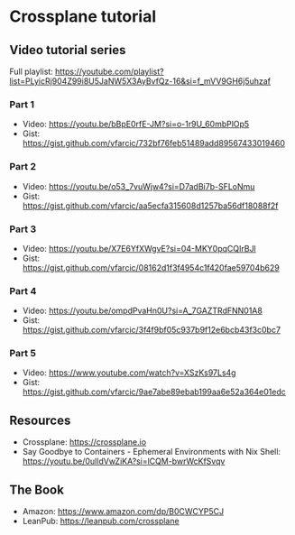 # Crossplane tutorial

## Video tutorial series

Full playlist: <https://youtube.com/playlist?list=PLyicRj904Z99i8U5JaNW5X3AyBvfQz-16&si=f_mVV9GH6j5uhzaf>

### Part 1

- Video: <https://youtu.be/bBpE0rfE-JM?si=o-1r9U_60mbPlOp5>
- Gist: <https://gist.github.com/vfarcic/732bf76feb51489add89567433019460>

### Part 2

- Video: <https://youtu.be/o53_7vuWjw4?si=D7adBi7b-SFLoNmu>
- Gist: <https://gist.github.com/vfarcic/aa5ecfa315608d1257ba56df18088f2f>

### Part 3

- Video: <https://youtu.be/X7E6YfXWgvE?si=04-MKY0pqCQIrBJl>
- Gist: <https://gist.github.com/vfarcic/08162d1f3f4954c1f420fae59704b629>

### Part 4

- Video: <https://youtu.be/ompdPvaHn0U?si=A_7GAZTRdFNN01A8>
- Gist: <https://gist.github.com/vfarcic/3f4f9bf05c937b9f12e6bcb43f3c0bc7>

### Part 5

- Video: <https://www.youtube.com/watch?v=XSzKs97Ls4g>
- Gist: <https://gist.github.com/vfarcic/9ae7abe89ebab199aa6e52a364e01edc>

## Resources

- Crossplane: <https://crossplane.io>
- Say Goodbye to Containers - Ephemeral Environments with Nix Shell: <https://youtu.be/0ulldVwZiKA?si=lCQM-bwrWcKfSvqv>

## The Book

- Amazon: https://www.amazon.com/dp/B0CWCYP5CJ
- LeanPub: https://leanpub.com/crossplane
